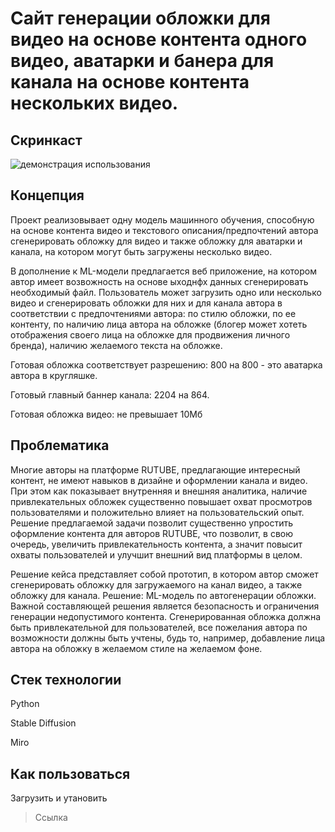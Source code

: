 # Сайт генерации обложки для видео на основе контента одного видео, аватарки и банера для канала на основе контента нескольких видео.

## Скринкаст
![демонстрация использования](screencast.gif)

## Концепция
Проект реализовывает одну модель машинного обучения, способную на основе контента видео и текстового описания/предпочтений автора сгенерировать
обложку для видео и также обложку для аватарки и канала, на котором могут быть загружены несколько видео.

В дополнение к ML-модели предлагается веб приложение, на котором автор имеет возвожность на основе ыходнфх данных сгенерировать необходимый файл.
Пользователь может загрузить одно или несколько видео и сгенерировать обложки для них и для канала автора в соответствии с предпочтениями автора:
по стилю обложки, по ее контенту, по наличию лица автора на обложке (блогер может хотеть отображения своего
лица на обложке для продвижения личного бренда), наличию желаемого текста на обложке.

Готовая обложка соответствует разрешению: 800 на 800 - это аватарка автора в кругляшке.

Готовый главный баннер канала: 2204 на 864.

Готовая обложка видео: не превышает 10Мб


## Проблематика
Многие авторы на платформе RUTUBE, предлагающие интересный контент, не имеют навыков
в дизайне и оформлении канала и видео. При этом как показывает внутренняя и внешняя
аналитика, наличие привлекательных обложек существенно повышает охват просмотров
пользователями и положительно влияет на пользовательский опыт. Решение предлагаемой
задачи позволит существенно упростить оформление контента для авторов RUTUBE, что
позволит, в свою очередь, увеличить привлекательность контента, а значит повысит охваты
пользователей и улучшит внешний вид платформы в целом.

Решение кейса представляет собой прототип, в котором автор сможет
сгенерировать обложку для загружаемого на канал видео, а также обложку для канала.
Решение: ML-модель по автогенерации обложки.
Важной составляющей решения является безопасность и ограничения генерации недопустимого
контента. Сгенерированная обложка должна быть привлекательной для пользователей, все
пожелания автора по возможности должны быть учтены, будь то, например, добавление лица
автора на обложку в желаемом стиле на желаемом фоне.


## Стек технологии
Python

Stable Diffusion

Miro

## Как пользоваться
Загрузить и утановить
> Ссылка

